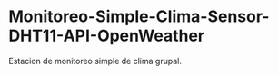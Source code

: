 # Monitoreo-Simple-Clima-Sensor-DHT11-API-OpenWeather
Estacion de monitoreo simple de clima grupal.
